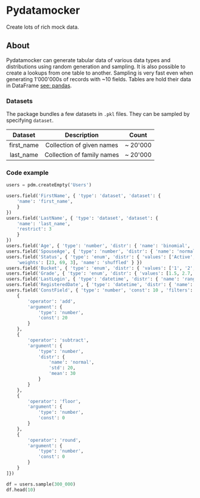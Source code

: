 # Pydatamocker

Create lots of rich mock data.

## About

Pydatamocker can generate tabular data of various data types and distributions using random generation and sampling. It is also possible to create a lookups from one table to another. Sampling is very fast even when generating 1'000'000s of records with ~10 fields. Tables are hold their data in DataFrame [see: pandas](https://pandas.pydata.org).

### Datasets

The package bundles a few datasets in `.pkl` files. They can be sampled by specifying `dataset`.

| Dataset | Description | Count |
|:-------:|:-----------:|:-----:|
| first_name | Collection of given names | ~ 20'000 |
| last_name | Collection of family names | ~ 20'000 |

### Code example

```python
users = pdm.createEmpty('Users')

users.field('FirstName', { 'type': 'dataset', 'dataset': {
    'name': 'first_name',
    }
})
users.field('LastName', { 'type': 'dataset', 'dataset': {
    'name': 'last_name',
    'restrict': 3
    }
})
users.field('Age', { 'type': 'number', 'distr': { 'name': 'binomial', 'n': 40, 'p': 0.7 } })
users.field('SpouseAge', { 'type': 'number', 'distr': { 'name': 'normal', 'mean': 40, 'std': 10 } })
users.field('Status', { 'type': 'enum', 'distr': { 'values': ['Active', 'Inactive', 'Pending confirmation'],
    'weights': [23, 69, 3], 'name': 'shuffled' } })
users.field('Bucket', { 'type': 'enum', 'distr': { 'values': ['1', '2', '3', '4', '5', '6'], 'name': 'ordered' } })
users.field('Grade', { 'type': 'enum', 'distr': { 'values': [1.5, 2.7, 3.3, 4], 'name': 'shuffled' }})
users.field('LastLogin', { 'type': 'datetime', 'distr': { 'name': 'range', 'start': '2015-02-13T8:10:30', 'end': '2021-10-30T19:30:43' }})
users.field('RegisteredDate', { 'type': 'datetime', 'distr': { 'name': 'range', 'start': '2015-02-13', 'end': '2021-10-30' }, 'format': 'date'})
users.field('ConstField', { 'type': 'number', 'const': 10 , 'filters': [
    {
        'operator': 'add',
        'argument': {
            'type': 'number',
            'const': 20
        }
    },
    {
        'operator': 'subtract',
        'argument': {
            'type': 'number',
            'distr': {
                'name': 'normal',
                'std': 20,
                'mean': 30
            }
        }
    },
    {
        'operator': 'floor',
        'argument': {
            'type': 'number',
            'const': 0
        }
    },
    {
        'operator': 'round',
        'argument': {
            'type': 'number',
            'const': 0
        }
    }
]})

df = users.sample(300_000)
df.head(10)
```
